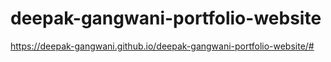 # deepak-gangwani-portfolio-website
https://deepak-gangwani.github.io/deepak-gangwani-portfolio-website/#
